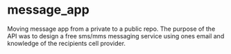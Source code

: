 # message_app
Moving message app from a private to a public repo.  The purpose of the API was to design a free sms/mms messaging service using ones email and knowledge of the recipients cell provider.
